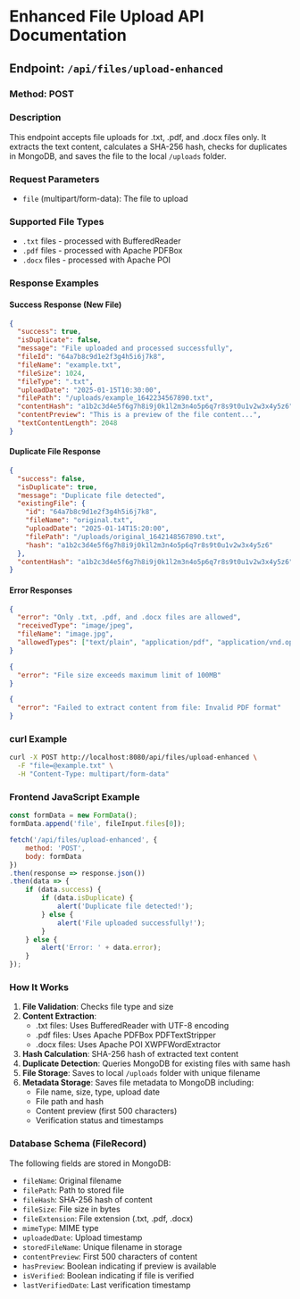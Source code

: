 # Enhanced File Upload API Documentation

## Endpoint: `/api/files/upload-enhanced`

### Method: POST

### Description
This endpoint accepts file uploads for .txt, .pdf, and .docx files only. It extracts the text content, calculates a SHA-256 hash, checks for duplicates in MongoDB, and saves the file to the local `/uploads` folder.

### Request Parameters
- `file` (multipart/form-data): The file to upload

### Supported File Types
- `.txt` files - processed with BufferedReader
- `.pdf` files - processed with Apache PDFBox  
- `.docx` files - processed with Apache POI

### Response Examples

#### Success Response (New File)
```json
{
  "success": true,
  "isDuplicate": false,
  "message": "File uploaded and processed successfully",
  "fileId": "64a7b8c9d1e2f3g4h5i6j7k8",
  "fileName": "example.txt",
  "fileSize": 1024,
  "fileType": ".txt",
  "uploadDate": "2025-01-15T10:30:00",
  "filePath": "/uploads/example_1642234567890.txt",
  "contentHash": "a1b2c3d4e5f6g7h8i9j0k1l2m3n4o5p6q7r8s9t0u1v2w3x4y5z6",
  "contentPreview": "This is a preview of the file content...",
  "textContentLength": 2048
}
```

#### Duplicate File Response
```json
{
  "success": false,
  "isDuplicate": true,
  "message": "Duplicate file detected",
  "existingFile": {
    "id": "64a7b8c9d1e2f3g4h5i6j7k8",
    "fileName": "original.txt",
    "uploadDate": "2025-01-14T15:20:00",
    "filePath": "/uploads/original_1642148567890.txt",
    "hash": "a1b2c3d4e5f6g7h8i9j0k1l2m3n4o5p6q7r8s9t0u1v2w3x4y5z6"
  },
  "contentHash": "a1b2c3d4e5f6g7h8i9j0k1l2m3n4o5p6q7r8s9t0u1v2w3x4y5z6"
}
```

#### Error Responses
```json
{
  "error": "Only .txt, .pdf, and .docx files are allowed",
  "receivedType": "image/jpeg",
  "fileName": "image.jpg",
  "allowedTypes": ["text/plain", "application/pdf", "application/vnd.openxmlformats-officedocument.wordprocessingml.document"]
}
```

```json
{
  "error": "File size exceeds maximum limit of 100MB"
}
```

```json
{
  "error": "Failed to extract content from file: Invalid PDF format"
}
```

### curl Example
```bash
curl -X POST http://localhost:8080/api/files/upload-enhanced \
  -F "file=@example.txt" \
  -H "Content-Type: multipart/form-data"
```

### Frontend JavaScript Example
```javascript
const formData = new FormData();
formData.append('file', fileInput.files[0]);

fetch('/api/files/upload-enhanced', {
    method: 'POST',
    body: formData
})
.then(response => response.json())
.then(data => {
    if (data.success) {
        if (data.isDuplicate) {
            alert('Duplicate file detected!');
        } else {
            alert('File uploaded successfully!');
        }
    } else {
        alert('Error: ' + data.error);
    }
});
```

### How It Works

1. **File Validation**: Checks file type and size
2. **Content Extraction**: 
   - .txt files: Uses BufferedReader with UTF-8 encoding
   - .pdf files: Uses Apache PDFBox PDFTextStripper
   - .docx files: Uses Apache POI XWPFWordExtractor
3. **Hash Calculation**: SHA-256 hash of extracted text content
4. **Duplicate Detection**: Queries MongoDB for existing files with same hash
5. **File Storage**: Saves to local `/uploads` folder with unique filename
6. **Metadata Storage**: Saves file metadata to MongoDB including:
   - File name, size, type, upload date
   - File path and hash
   - Content preview (first 500 characters)
   - Verification status and timestamps

### Database Schema (FileRecord)
The following fields are stored in MongoDB:
- `fileName`: Original filename
- `filePath`: Path to stored file
- `fileHash`: SHA-256 hash of content
- `fileSize`: File size in bytes
- `fileExtension`: File extension (.txt, .pdf, .docx)
- `mimeType`: MIME type
- `uploadedDate`: Upload timestamp
- `storedFileName`: Unique filename in storage
- `contentPreview`: First 500 characters of content
- `hasPreview`: Boolean indicating if preview is available
- `isVerified`: Boolean indicating if file is verified
- `lastVerifiedDate`: Last verification timestamp
